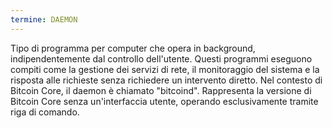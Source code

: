 ```yaml
---
termine: DAEMON
---
```


Tipo di programma per computer che opera in background, indipendentemente dal controllo dell'utente. Questi programmi eseguono compiti come la gestione dei servizi di rete, il monitoraggio del sistema e la risposta alle richieste senza richiedere un intervento diretto. Nel contesto di Bitcoin Core, il daemon è chiamato "bitcoind". Rappresenta la versione di Bitcoin Core senza un'interfaccia utente, operando esclusivamente tramite riga di comando.